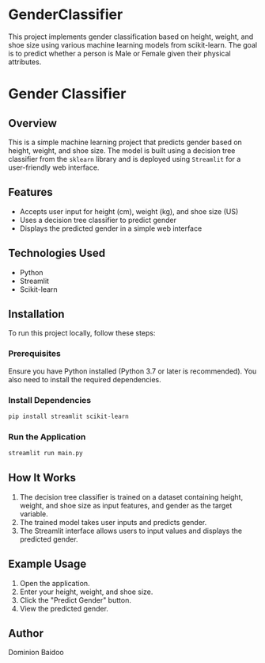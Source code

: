 # GenderClassifier
This project implements gender classification based on height, weight, and shoe size using various machine learning models from scikit-learn. The goal is to predict whether a person is Male or Female given their physical attributes.

# Gender Classifier

## Overview
This is a simple machine learning project that predicts gender based on height, weight, and shoe size. The model is built using a decision tree classifier from the `sklearn` library and is deployed using `Streamlit` for a user-friendly web interface.

## Features
- Accepts user input for height (cm), weight (kg), and shoe size (US)
- Uses a decision tree classifier to predict gender
- Displays the predicted gender in a simple web interface

## Technologies Used
- Python
- Streamlit
- Scikit-learn

## Installation
To run this project locally, follow these steps:

### Prerequisites
Ensure you have Python installed (Python 3.7 or later is recommended). You also need to install the required dependencies.

### Install Dependencies
```sh
pip install streamlit scikit-learn
```

### Run the Application
```sh
streamlit run main.py
```

## How It Works
1. The decision tree classifier is trained on a dataset containing height, weight, and shoe size as input features, and gender as the target variable.
2. The trained model takes user inputs and predicts gender.
3. The Streamlit interface allows users to input values and displays the predicted gender.

## Example Usage
1. Open the application.
2. Enter your height, weight, and shoe size.
3. Click the "Predict Gender" button.
4. View the predicted gender.

## Author
Dominion Baidoo



